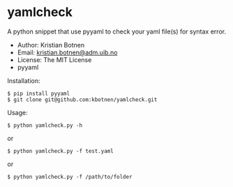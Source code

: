 yamlcheck
=========

A python snippet that use pyyaml to check your yaml file(s) for syntax error.



* Author: Kristian Botnen
* Email: kristian.botnen@adm.uib.no
* License: The MIT License
* pyyaml


Installation:
```
$ pip install pyyaml
$ git clone git@github.com:kbotnen/yamlcheck.git
```
Usage:
```
$ python yamlcheck.py -h
```
or
```
$ python yamlcheck.py -f test.yaml
```
or
```
$ python yamlcheck.py -f /path/to/folder
```
